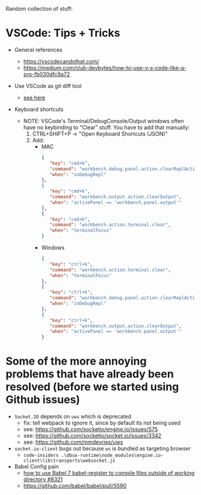 Random collection of stuff:


# VSCode: Tips + Tricks

* General references
   * https://vscodecandothat.com/
   * https://medium.com/club-devbytes/how-to-use-v-s-code-like-a-pro-fb030dfc9a72

* Use VSCode as git diff tool
   * [see here](https://stackoverflow.com/a/47569315)

* Keyboard shortcuts
   * NOTE: VSCode's Terminal/DebugConsole/Output windows often have no keybinding to "Clear" stuff. You have to add that manually:
      1. CTRL+SHIFT+P -> "Open Keyboard Shortcuts (JSON)"
      1. Add:
         * MAC
            ```json
            {
               "key": "cmd+k",
               "command": "workbench.debug.panel.action.clearReplAction",
               "when": "inDebugRepl"
            },
            {
               "key": "cmd+k",
               "command": "workbench.output.action.clearOutput",
               "when": "activePanel == 'workbench.panel.output'"
            },
            {
               "key": "cmd+k",
               "command": "workbench.action.terminal.clear",
               "when": "terminalFocus"
            }
            ```
         * Windows
            ```json
            {
               "key": "ctrl+k",
               "command": "workbench.action.terminal.clear",
               "when": "terminalFocus"
            },
            {
               "key": "ctrl+k",
               "command": "workbench.debug.panel.action.clearReplAction",
               "when": "inDebugRepl"
            },
            {
               "key": "ctrl+k",
               "command": "workbench.output.action.clearOutput",
               "when": "activePanel == 'workbench.panel.output'"
            }
            ```


# Some of the more annoying problems that have already been resolved (before we started using Github issues)

* `Socket.IO` depends on `uws` which is deprecated
   * fix: tell webpack to ignore it, since by default its not being used
   * see: https://github.com/socketio/engine.io/issues/575
   * see: https://github.com/socketio/socket.io/issues/3342
   * see: https://github.com/mmdevries/uws
* `socket.io-client` bugs out because `ws` is bundled as targeting browser
   * `code-insiders .\dbux-runtime\node_modules\engine.io-client\lib\transports\websocket.js`
* Babel Config pain
   * [how to use Babel 7 babel-register to compile files outside of working directory #8321](https://github.com/babel/babel/issues/8321)
   * https://github.com/babel/babel/pull/5590
